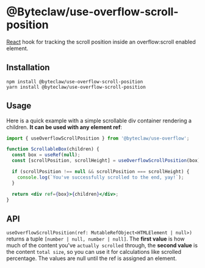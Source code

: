 # @Byteclaw/use-overflow-scroll-position

[React](https://github.com/facebook/react) hook for tracking the scroll position inside an overflow:scroll enabled element.

## Installation

```console
npm install @byteclaw/use-overflow-scroll-position
yarn install @byteclaw/use-overflow-scroll-position
```

## Usage

Here is a quick example with a simple scrollable div container rendering a children. **It can be used with any element ref**:

```jsx
import { useOverflowScrollPosition } from '@byteclaw/use-overflow';

function ScrollableBox(children) {
  const box = useRef(null);
  const [scrollPosition, scrollHeight] = useOverflowScrollPosition(box);

  if (scrollPosition !== null && scrollPosition === scrollHeight) {
    console.log(`You've successfully scrolled to the end, yay!`);
  }

  return <div ref={box}>{children}</div>;
}
```

## API

`useOverflowScrollPosition(ref: MutableRefObject<HTMLElement | null>)` returns a tuple `[number | null, number | null]`.
The **first value** is how much of the content you've `actually scrolled` through, the **second value** is the content `total size`, so you can use it for calculations like scrolled percentage. The values are null until the ref is assigned an element.
